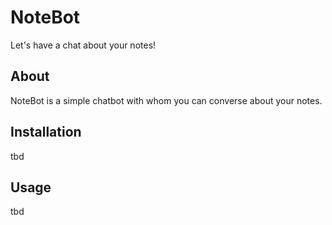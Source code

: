 # NoteBot

Let's have a chat about your notes!

## About

NoteBot is a simple chatbot with whom you can converse about your notes.  

## Installation

tbd

## Usage

tbd
